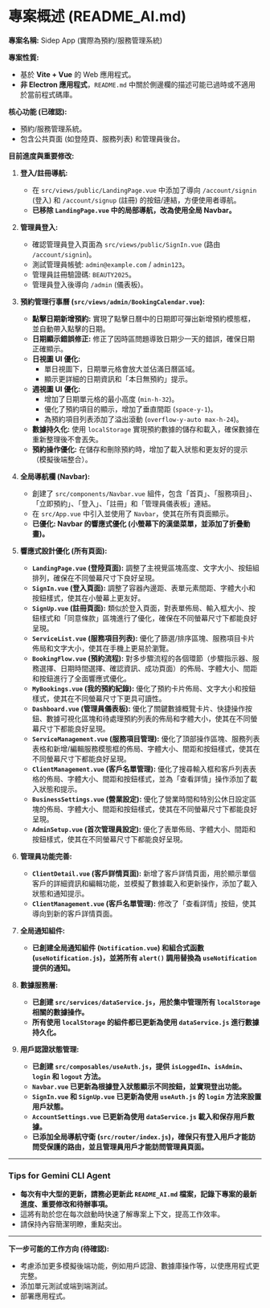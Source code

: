# 專案概述 (README_AI.md)

**專案名稱:** Sidep App (實際為預約/服務管理系統)

**專案性質:**
*   基於 **Vite + Vue** 的 Web 應用程式。
*   **非 Electron 應用程式**，`README.md` 中關於側邊欄的描述可能已過時或不適用於當前程式碼庫。

**核心功能 (已確認):**
*   預約/服務管理系統。
*   包含公共頁面 (如登陸頁、服務列表) 和管理員後台。

**目前進度與重要修改:**

1.  **登入/註冊導航:**
    *   在 `src/views/public/LandingPage.vue` 中添加了導向 `/account/signin` (登入) 和 `/account/signup` (註冊) 的按鈕/連結，方便使用者導航。
    *   **已移除 `LandingPage.vue` 中的局部導航，改為使用全局 Navbar。**
2.  **管理員登入:**
    *   確認管理員登入頁面為 `src/views/public/SignIn.vue` (路由 `/account/signin`)。
    *   測試管理員帳號: `admin@example.com` / `admin123`。
    *   管理員註冊驗證碼: `BEAUTY2025`。
    *   管理員登入後導向 `/admin` (儀表板)。
3.  **預約管理行事曆 (`src/views/admin/BookingCalendar.vue`):**
    *   **點擊日期新增預約:** 實現了點擊日曆中的日期即可彈出新增預約模態框，並自動帶入點擊的日期。
    *   **日期顯示錯誤修正:** 修正了因時區問題導致日期少一天的錯誤，確保日期正確顯示。
    *   **日視圖 UI 優化:**
        *   單日視圖下，日期單元格會放大並佔滿日曆區域。
        *   顯示更詳細的日期資訊和「本日無預約」提示。
    *   **週視圖 UI 優化:**
        *   增加了日期單元格的最小高度 (`min-h-32`)。
        *   優化了預約項目的顯示，增加了垂直間距 (`space-y-1`)。
        *   為預約項目列表添加了溢出滾動 (`overflow-y-auto max-h-24`)。
    *   **數據持久化:** 使用 `localStorage` 實現預約數據的儲存和載入，確保數據在重新整理後不會丟失。
    *   **預約操作優化:** 在儲存和刪除預約時，增加了載入狀態和更友好的提示（模擬後端整合）。
4.  **全局導航欄 (Navbar):**
    *   創建了 `src/components/Navbar.vue` 組件，包含「首頁」、「服務項目」、「立即預約」、「登入」、「註冊」和「管理員儀表板」連結。
    *   在 `src/App.vue` 中引入並使用了 `Navbar`，使其在所有頁面顯示。
    *   **已優化: Navbar 的響應式優化 (小螢幕下的漢堡菜單，並添加了折疊動畫)。**
5.  **響應式設計優化 (所有頁面):**
    *   **`LandingPage.vue` (登陸頁面):** 調整了主視覺區塊高度、文字大小、按鈕組排列，確保在不同螢幕尺寸下良好呈現。
    *   **`SignIn.vue` (登入頁面):** 調整了容器內邊距、表單元素間距、字體大小和按鈕樣式，使其在小螢幕上更友好。
    *   **`SignUp.vue` (註冊頁面):** 類似於登入頁面，對表單佈局、輸入框大小、按鈕樣式和「同意條款」區塊進行了優化，確保在不同螢幕尺寸下都能良好呈現。
    *   **`ServiceList.vue` (服務項目列表):** 優化了篩選/排序區塊、服務項目卡片佈局和文字大小，使其在手機上更易於瀏覽。
    *   **`BookingFlow.vue` (預約流程):** 對多步驟流程的各個環節（步驟指示器、服務選擇、日期時間選擇、確認資訊、成功頁面）的佈局、字體大小、間距和按鈕進行了全面響應式優化。
    *   **`MyBookings.vue` (我的預約紀錄):** 優化了預約卡片佈局、文字大小和按鈕樣式，使其在不同螢幕尺寸下更具可讀性。
    *   **`Dashboard.vue` (管理員儀表板):** 優化了關鍵數據概覽卡片、快捷操作按鈕、數據可視化區塊和待處理預約列表的佈局和字體大小，使其在不同螢幕尺寸下都能良好呈現。
    *   **`ServiceManagement.vue` (服務項目管理):** 優化了頂部操作區塊、服務列表表格和新增/編輯服務模態框的佈局、字體大小、間距和按鈕樣式，使其在不同螢幕尺寸下都能良好呈現。
    *   **`ClientManagement.vue` (客戶名單管理):** 優化了搜尋輸入框和客戶列表表格的佈局、字體大小、間距和按鈕樣式，並為「查看詳情」操作添加了載入狀態和提示。
    *   **`BusinessSettings.vue` (營業設定):** 優化了營業時間和特別公休日設定區塊的佈局、字體大小、間距和按鈕樣式，使其在不同螢幕尺寸下都能良好呈現。
    *   **`AdminSetup.vue` (首次管理員設定):** 優化了表單佈局、字體大小、間距和按鈕樣式，使其在不同螢幕尺寸下都能良好呈現。

6.  **管理員功能完善:**
    *   **`ClientDetail.vue` (客戶詳情頁面):** 新增了客戶詳情頁面，用於顯示單個客戶的詳細資訊和編輯功能，並模擬了數據載入和更新操作，添加了載入狀態和通知提示。
    *   **`ClientManagement.vue` (客戶名單管理):** 修改了「查看詳情」按鈕，使其導向到新的客戶詳情頁面。

7.  **全局通知組件:**
    *   **已創建全局通知組件 (`Notification.vue`) 和組合式函數 (`useNotification.js`)，並將所有 `alert()` 調用替換為 `useNotification` 提供的通知。**

8.  **數據服務層:**
    *   **已創建 `src/services/dataService.js`，用於集中管理所有 `localStorage` 相關的數據操作。**
    *   **所有使用 `localStorage` 的組件都已更新為使用 `dataService.js` 進行數據持久化。**

9.  **用戶認證狀態管理:**
    *   **已創建 `src/composables/useAuth.js`，提供 `isLoggedIn`、`isAdmin`、`login` 和 `logout` 方法。**
    *   **`Navbar.vue` 已更新為根據登入狀態顯示不同按鈕，並實現登出功能。**
    *   **`SignIn.vue` 和 `SignUp.vue` 已更新為使用 `useAuth.js` 的 `login` 方法來設置用戶狀態。**
    *   **`AccountSettings.vue` 已更新為使用 `dataService.js` 載入和保存用戶數據。**
    *   **已添加全局導航守衛 (`src/router/index.js`)，確保只有登入用戶才能訪問受保護的路由，並且管理員用戶才能訪問管理員頁面。**

---

### Tips for Gemini CLI Agent

*   **每次有中大型的更新，請務必更新此 `README_AI.md` 檔案，記錄下專案的最新進度、重要修改和待辦事項。**
*   這將有助於您在每次啟動時快速了解專案上下文，提高工作效率。
*   請保持內容簡潔明瞭，重點突出。

---

**下一步可能的工作方向 (待確認):**
*   考慮添加更多模擬後端功能，例如用戶認證、數據庫操作等，以使應用程式更完整。
*   添加單元測試或端到端測試。
*   部署應用程式。